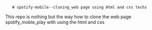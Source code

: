        # spotify-mobile--cloning_web page using Html and css techs
This repo is nothing but the way how to clone the web page spotify_moble_play with using the html and css 
